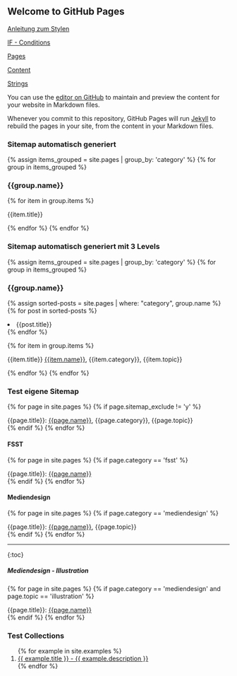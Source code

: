 ## Welcome to GitHub Pages




[Anleitung zum Stylen](https://aregsar.com/blog/2019/how-to-customize-your-github-pages-blog-layout-in-five-minutes/)


[IF - Conditions](https://idratherbewriting.com/documentation-theme-jekyll/mydoc_conditional_logic.html)

[Pages](https://idratherbewriting.com/documentation-theme-jekyll/mydoc_pages.html)

[Content](content.md)

[Strings](fsst/strings.md)

You can use the [editor on GitHub](https://github.com/Pixelpilot/Pixelpilot.github.io/edit/main/docs/index.md) to maintain and preview the content for your website in Markdown files.

Whenever you commit to this repository, GitHub Pages will run [Jekyll](https://jekyllrb.com/) to rebuild the pages in your site, from the content in your Markdown files.


### Sitemap automatisch generiert
{% assign items_grouped = site.pages | group_by: 'category' %}
{% for group in items_grouped %}
<h3>{{group.name}}</h3>
{% for item in group.items %}
<p>{{item.title}}</p>
{% endfor %}
{% endfor %}


### Sitemap automatisch generiert mit 3 Levels
{% assign items_grouped = site.pages | group_by: 'category' %}
{% for group in items_grouped %}
<h3>{{group.name}}</h3>

{% assign sorted-posts = site.pages | where: "category", group.name %}
{% for post in sorted-posts %}
  <li>{{post.title}}</li>
{% endfor %}

{% for item in group.items %}
<p>{{item.title}} <a href="{{item.url}}">{{item.name}}</a>, {{item.category}}, {{item.topic}}</p>

{% endfor %}
{% endfor %}



### Test eigene Sitemap

{% for page in site.pages %}
{% if page.sitemap_exclude != 'y' %}
<div>{{page.title}}: <a href="{{page.url}}">{{page.name}}</a>, {{page.category}}, {{page.topic}}</div>
{% endif %}
{% endfor %}


#### FSST
{% for page in site.pages %}
{% if page.category == 'fsst' %}
<div>{{page.title}}: <a href="{{page.url}}">{{page.name}}</a></div>
{% endif %}
{% endfor %}


#### Mediendesign
{% for page in site.pages %}
{% if page.category == 'mediendesign' %}
<div>{{page.title}}: <a href="{{page.url}}">{{page.name}}</a>, {{page.topic}}</div>
{% endif %}
{% endfor %}

---

{:toc}


##### Mediendesign - Illustration
{% for page in site.pages %}
{% if page.category == 'mediendesign' and page.topic == 'illustration' %}
<div>{{page.title}}: <a href="{{page.url}}">{{page.name}}</a></div>
{% endif %}
{% endfor %}


### Test Collections
<ol>
{% for example in site.examples %}
<li><a href="{{ example.url }}">
{{ example.title }} - {{ example.description }}
</a></li>
{% endfor %}
</ol>
